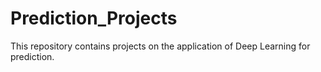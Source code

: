# Prediction_Projects
This repository contains projects on the application of Deep Learning for prediction.
